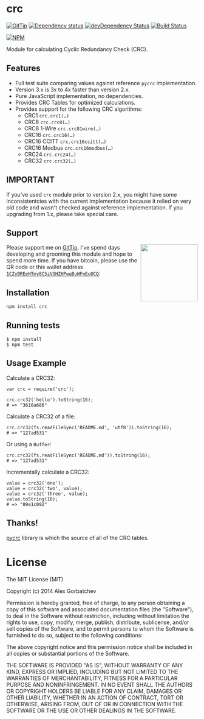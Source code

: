 # crc

[![GitTip](http://img.shields.io/gittip/alexgorbatchev.svg?style=flat)](https://www.gittip.com/alexgorbatchev/)
[![Dependency status](http://img.shields.io/david/alexgorbatchev/node-crc.svg?style=flat)](https://david-dm.org/alexgorbatchev/node-crc)
[![devDependency Status](http://img.shields.io/david/dev/alexgorbatchev/node-crc.svg?style=flat)](https://david-dm.org/alexgorbatchev/node-crc#info=devDependencies)
[![Build Status](http://img.shields.io/travis/alexgorbatchev/node-crc.svg?style=flat&branch=master)](https://travis-ci.org/alexgorbatchev/node-crc)

[![NPM](https://nodei.co/npm/crc.svg?style=flat)](https://npmjs.org/package/node-crc)

Module for calculating Cyclic Redundancy Check (CRC).
















































<extoc></extoc>

## Features

* Full test suite comparing values against reference `pycrc` implementation.
* Version 3.x is 3x to 4x faster than version 2.x.
* Pure JavaScript implementation, no dependencies.
* Provides CRC Tables for optimized calculations.
* Provides support for the following CRC algorithms:
  * CRC1 `crc.crc1(…)`
  * CRC8 `crc.crc8(…)`
  * CRC8 1-Wire `crc.crc81wire(…)`
  * CRC16 `crc.crc16(…)`
  * CRC16 CCITT `crc.crc16ccitt(…)`
  * CRC16 Modbus `crc.crc16modbus(…)`
  * CRC24 `crc.crc24(…)`
  * CRC32 `crc.crc32(…)`

## IMPORTANT

If you've used `crc` module prior to version 2.x, you might have some inconsistentcies with the current implementation because it relied on very old code and wasn't checked against reference implementation. If you upgrading from 1.x, please take special care.

## Support

<a href="https://blockchain.info/address/1CZyBREeHTmy8C5zVGHZHPwqBuWFmEuUCQ"><img src="bitcoin.png" width="150" align="right"/></a> Please support me on [GitTip](https://www.gittip.com/alexgorbatchev/). I've spend days developing and grooming this module and hope to spend more time. If you have bitcoin, please use the QR code or this wallet address [`1CZyBREeHTmy8C5zVGHZHPwqBuWFmEuUCQ`](https://blockchain.info/address/1CZyBREeHTmy8C5zVGHZHPwqBuWFmEuUCQ):

## Installation

    npm install crc

## Running tests

    $ npm install
    $ npm test

## Usage Example

Calculate a CRC32:

    var crc = require('crc');

    crc.crc32('hello').toString(16);
    # => "3610a686"

Calculate a CRC32 of a file:

    crc.crc32(fs.readFileSync('README.md', 'utf8')).toString(16);
    # => "127ad531"

Or using a `Buffer`:

    crc.crc32(fs.readFileSync('README.md')).toString(16);
    # => "127ad531"

Incrementally calculate a CRC32:

    value = crc32('one');
    value = crc32('two', value);
    value = crc32('three', value);
    value.toString(16);
    # => "09e1c092"

## Thanks!

[pycrc](http://www.tty1.net/pycrc/) library is which the source of all of the CRC tables.

# License

The MIT License (MIT)

Copyright (c) 2014 Alex Gorbatchev

Permission is hereby granted, free of charge, to any person obtaining a copy
of this software and associated documentation files (the "Software"), to deal
in the Software without restriction, including without limitation the rights
to use, copy, modify, merge, publish, distribute, sublicense, and/or sell
copies of the Software, and to permit persons to whom the Software is
furnished to do so, subject to the following conditions:

The above copyright notice and this permission notice shall be included in
all copies or substantial portions of the Software.

THE SOFTWARE IS PROVIDED "AS IS", WITHOUT WARRANTY OF ANY KIND, EXPRESS OR
IMPLIED, INCLUDING BUT NOT LIMITED TO THE WARRANTIES OF MERCHANTABILITY,
FITNESS FOR A PARTICULAR PURPOSE AND NONINFRINGEMENT. IN NO EVENT SHALL THE
AUTHORS OR COPYRIGHT HOLDERS BE LIABLE FOR ANY CLAIM, DAMAGES OR OTHER
LIABILITY, WHETHER IN AN ACTION OF CONTRACT, TORT OR OTHERWISE, ARISING FROM,
OUT OF OR IN CONNECTION WITH THE SOFTWARE OR THE USE OR OTHER DEALINGS IN
THE SOFTWARE.
